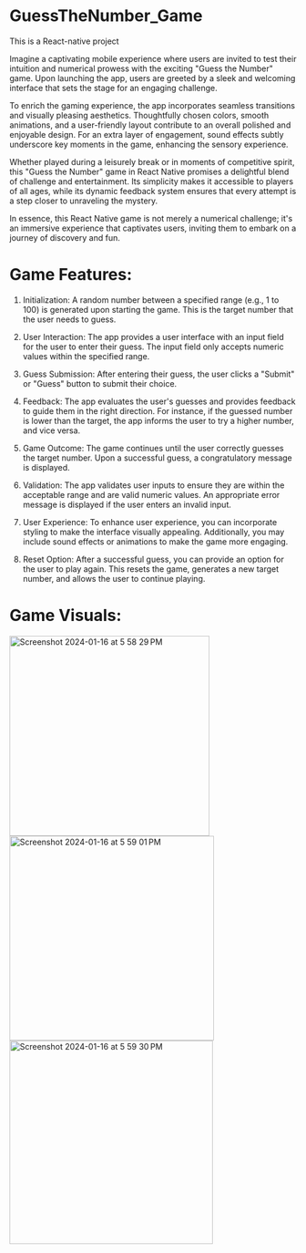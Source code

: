 # GuessTheNumber_Game
This is a React-native project

Imagine a captivating mobile experience where users are invited to test their intuition and numerical prowess with the exciting "Guess the Number" game. Upon launching the app, users are greeted by a sleek and welcoming interface that sets the stage for an engaging challenge.

To enrich the gaming experience, the app incorporates seamless transitions and visually pleasing aesthetics. Thoughtfully chosen colors, smooth animations, and a user-friendly layout contribute to an overall polished and enjoyable design. For an extra layer of engagement, sound effects subtly underscore key moments in the game, enhancing the sensory experience.

Whether played during a leisurely break or in moments of competitive spirit, this "Guess the Number" game in React Native promises a delightful blend of challenge and entertainment. Its simplicity makes it accessible to players of all ages, while its dynamic feedback system ensures that every attempt is a step closer to unraveling the mystery.

In essence, this React Native game is not merely a numerical challenge; it's an immersive experience that captivates users, inviting them to embark on a journey of discovery and fun.

# Game Features:
1. Initialization: A random number between a specified range (e.g., 1 to 100) is generated upon starting the game. This is the target number that the user needs to guess.
   
2. User Interaction: The app provides a user interface with an input field for the user to enter their guess. The input field only accepts numeric values within the specified                           range.
   
3. Guess Submission: After entering their guess, the user clicks a "Submit" or "Guess" button to submit their choice.
   
4. Feedback: The app evaluates the user's guesses and provides feedback to guide them in the right direction. For instance, if the guessed number is lower than the target,                      the app informs the user to try a higher number, and vice versa.
   
5. Game Outcome: The game continues until the user correctly guesses the target number. Upon a successful guess, a congratulatory message is displayed.
    
6. Validation: The app validates user inputs to ensure they are within the acceptable range and are valid numeric values. An appropriate error message is displayed if the                      user enters an invalid input.
    
7. User Experience: To enhance user experience, you can incorporate styling to make the interface visually appealing. Additionally, you may include sound effects or animations to make the game more engaging.
    
8. Reset Option: After a successful guess, you can provide an option for the user to play again. This resets the game, generates a new target number, and allows the user to continue playing.

# Game Visuals:
<img width="351" alt="Screenshot 2024-01-16 at 5 58 29 PM" src="https://github.com/kathan5550/GuessTheNumber_Game/assets/105222761/ab478656-06c6-4d4b-9518-fa7a885fafb0">  <img width="359" alt="Screenshot 2024-01-16 at 5 59 01 PM" src="https://github.com/kathan5550/GuessTheNumber_Game/assets/105222761/d8889705-4e53-4286-99fc-275923302d96">  <img width="357" alt="Screenshot 2024-01-16 at 5 59 30 PM" src="https://github.com/kathan5550/GuessTheNumber_Game/assets/105222761/0d4e69ee-495d-4f58-9aae-a0e4cacfc379">




   
